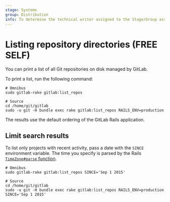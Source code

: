 ```yaml
---
stage: Systems
group: Distribution
info: To determine the technical writer assigned to the Stage/Group associated with this page, see https://about.gitlab.com/handbook/engineering/ux/technical-writing/#assignments
---
```


# Listing repository directories **(FREE SELF)**

You can print a list of all Git repositories on disk managed by GitLab.

To print a list, run the following command:

```shell
# Omnibus
sudo gitlab-rake gitlab:list_repos

# Source
cd /home/git/gitlab
sudo -u git -H bundle exec rake gitlab:list_repos RAILS_ENV=production
```

The results use the default ordering of the GitLab Rails application.

## Limit search results

To list only projects with recent activity, pass a date with the `SINCE` environment variable. The
time you specify is parsed by the Rails [`TimeZone#parse` function](https://api.rubyonrails.org/classes/ActiveSupport/TimeZone.html#method-i-parse).

```shell
# Omnibus
sudo gitlab-rake gitlab:list_repos SINCE='Sep 1 2015'

# Source
cd /home/git/gitlab
sudo -u git -H bundle exec rake gitlab:list_repos RAILS_ENV=production SINCE='Sep 1 2015'
```
